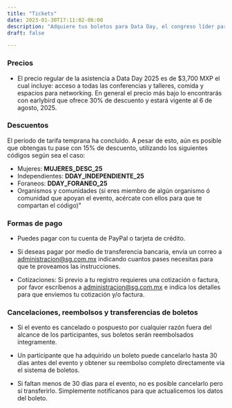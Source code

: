 ```yaml
---
title: "Tickets"
date: 2023-01-30T17:11:02-06:00
description: "Adquiere tus boletos para Data Day, el congreso líder para profesionistas de datos."
draft: false

---
```


<script src="https://js.tito.io/v2" async></script>

  <tito-widget
      event="sgmx/data-day-2025"
    ></tito-widget>

### Precios 

 * El precio regular de la asistencia a Data Day 2025 es de $3,700 MXP el cual incluye: acceso a todas las conferencias y talleres, comida y espacios para networking. En general el precio más bajo lo encontrarás con earlybird que ofrece 30% de descuento y estará vigente al 6 de agosto, 2025.

### Descuentos

El período de tarifa temprana ha concluido. A pesar de esto, aún es posible que obtengas tu pase con 15% de descuento, utilizando los siguientes códigos según sea el caso:

- Mujeres: **MUJERES_DESC_25**
- Independientes: **DDAY_INDEPENDIENTE_25**
- Foraneos: **DDAY_FORANEO_25**
- Organismos y comunidades (si eres miembro de algún organismo ó comunidad que apoyan el evento, acércate con ellos para que te compartan el código)"

### Formas de pago

 * Puedes pagar con tu cuenta de PayPal o tarjeta de crédito.

 * Si deseas pagar por medio de transferencia bancaria, envía un correo a administracion@sg.com.mx indicando cuantos pases necesitas para que te proveamos las instrucciones.

 * Cotizaciones: Si previo a tu registro requieres una cotización o factura, por favor escríbenos a administracion@sg.com.mx e indica los detalles para que enviemos tu cotización y/o factura.

### Cancelaciones, reembolsos y transferencias de boletos

 * Si el evento es cancelado o pospuesto por cualquier razón fuera del alcance de los participantes, sus boletos serán reembolsados íntegramente.

 * Un participante que ha adquirido un boleto puede cancelarlo hasta 30 días antes del evento y obtener su reembolso completo directamente via el sistema de boletos.
 
 * Si faltan menos de 30 días para el evento, no es posible cancelarlo pero sí transferirlo. Simplemente notifícanos para que actualicemos los datos del boleto.